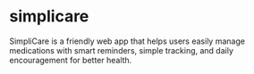# simplicare
SimpliCare is a friendly web app that helps users easily manage medications with smart reminders, simple tracking, and daily encouragement for better health.
